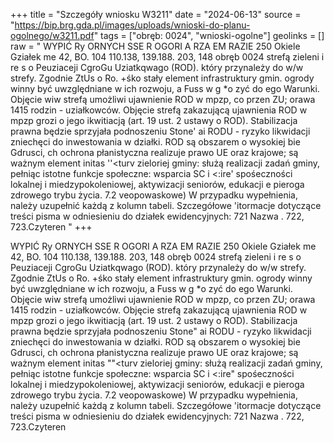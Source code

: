 +++
title = "Szczegóły wniosku W3211"
date = "2024-06-13"
source = "https://bip.brg.gda.pl/images/uploads/wnioski-do-planu-ogolnego/w3211.pdf"
tags = ["obręb: 0024", "wnioski-ogolne"]
geolinks = []
raw = " WYPIĆ Ry ORNYCH SSE R OGORI A RZA EM RAZIE 250 Okiele Gziałek me 42, BO. 104 110.138, 139.188. 203, 148 obręb 0024 strefą zieleni i re s o Peuziaceji CgroGu Uziatkqwago (ROD). który przynależy do w/w strefy. Zgodnie ZtUs o Ro. +śko stały element infrastruktury gmin. ogrody winny być uwzględniane w ich rozwoju, a Fuss w g *o zyć do ego Warunki. Objęcie wiw strefą umożliwi ujawnienie ROD w mpzp, co przen ZU; orawa 1415 rodzin - uziałkowców. Objęcie strefą zakazującą ujawnienia ROD w mpzp grozi o jego ikwitiacją (art. 19 ust. 2 ustawy o ROD). Stabilizacja prawna będzie sprzyjała podnoszeniu Stone' ai RODU - ryzyko likwidacji zniechęci do inwestowania w działki. ROD są obszarem o wysokiej bie Gdrusci, ch ochrona płanistyczna realizuje prawo UE oraz krajowe; są ważnym element initas ''<turv zieloriej gminy: służą realizacji zadań gminy, pełniąc istotne funkcje społeczne: wsparcia SC i <:ire' spośeczności lokalnej i miedzypokoleniowej, aktywizacji seniorów, edukacji e  pieroga zdrowego trybu życia. 7.2 veopowaskowe) W przypadku wypełnienia, należy uzupełnić każdą z kolumn tabeli. Szczegółowe 'itormacje dotyczące treści pisma w odniesieniu do działek ewidencyjnych:  721 Nazwa . 722,  723.Czyteren  "
+++

 WYPIĆ Ry ORNYCH SSE R OGORI A RZA
EM RAZIE 250 Okiele Gziałek me 42, BO. 104 110.138, 139.188. 203, 148 obręb 0024 strefą zieleni i
re s o Peuziaceji CgroGu Uziatkqwago (ROD). który przynależy do w/w strefy. Zgodnie
ZtUs o Ro. +śko stały element infrastruktury gmin. ogrody winny być uwzględniane w ich rozwoju,
a Fuss w g *o zyć do ego Warunki. Objęcie wiw strefą umożliwi ujawnienie ROD w mpzp, co
przen ZU; orawa 1415 rodzin - uziałkowców. Objęcie strefą zakazującą ujawnienia ROD w mpzp
grozi o jego ikwitiacją (art. 19 ust. 2 ustawy o ROD). Stabilizacja prawna będzie sprzyjała podnoszeniu
Stone" ai RODU - ryzyko likwidacji zniechęci do inwestowania w działki. ROD są obszarem o wysokiej
bie Gdrusci, ch ochrona płanistyczna realizuje prawo UE oraz krajowe; są ważnym element
initas ""<turv zieloriej gminy: służą realizacji zadań gminy, pełniąc istotne funkcje społeczne: wsparcia
SC i <:ire" spośeczności lokalnej i miedzypokoleniowej, aktywizacji seniorów, edukacji
e  pieroga zdrowego trybu życia.
7.2 veopowaskowe) W przypadku wypełnienia, należy uzupełnić każdą z kolumn tabeli.
Szczegółowe 'itormacje dotyczące treści pisma w odniesieniu do działek ewidencyjnych:
 721 Nazwa . 722,  723.Czyteren  


